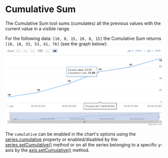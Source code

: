 Cumulative Sum
================

The Cumulative Sum tool sums (cumulates) all the previous values with the current value in a visible range.

For the following data: `[10, 8, 15, 20, 8, 15]` the Cumulative Sum returns `[10, 18, 33, 53, 61, 76]` (see the graph below):
![cumulative-sum.png](cumulative-sum.png)

The `cumulative` can be enabled in the chart's options using the [series.cumulative](https://api.highcharts.com/highstock/plotOptions.series.cumulative) property or enabled/disabled by the [series.setCumulative()](https://api.highcharts.com/class-reference/Highcharts.Series#setCumulative) method or on all the series belonging to a specific y-axis by the [axis.setCumulative()](https://api.highcharts.com/class-reference/Highcharts.Axis#setCompare) method.